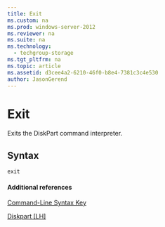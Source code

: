 ```yaml
---
title: Exit
ms.custom: na
ms.prod: windows-server-2012
ms.reviewer: na
ms.suite: na
ms.technology: 
  - techgroup-storage
ms.tgt_pltfrm: na
ms.topic: article
ms.assetid: d3cee4a2-6210-46f0-b8e4-7381c3c4e530
author: JasonGerend
---
```

# Exit
Exits the DiskPart command interpreter.  
  
## Syntax  
  
```  
exit  
```  
  
#### Additional references  
[Command-Line Syntax Key](../Topic/Command-Line-Syntax-Key.md)  
  
[Diskpart \[LH\]](assetId:///26a4a166-95fa-4faf-95bc-2d5345f4a57a)  
  
